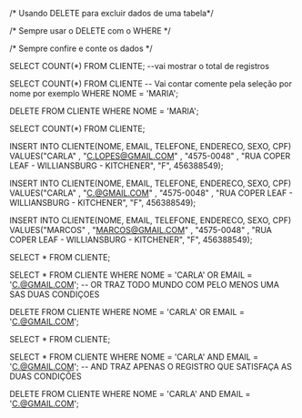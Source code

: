 
/* Usando DELETE para excluir dados de uma tabela*/

/* Sempre usar o DELETE com o WHERE */

/* Sempre confire e conte os dados */

SELECT COUNT(*) FROM CLIENTE; --vai mostrar o total de registros

SELECT COUNT(*) FROM CLIENTE -- Vai contar comente pela seleção por nome por exemplo
WHERE NOME = 'MARIA';

DELETE FROM CLIENTE
WHERE NOME = 'MARIA';

SELECT COUNT(*) FROM CLIENTE;

INSERT INTO CLIENTE(NOME, EMAIL, TELEFONE, ENDERECO, SEXO, CPF) VALUES("CARLA" , "C.LOPES@GMAIL.COM" , "4575-0048" , "RUA COPER LEAF - WILLIANSBURG - KITCHENER", "F", 456388549);

INSERT INTO CLIENTE(NOME, EMAIL, TELEFONE, ENDERECO, SEXO, CPF) VALUES("CARLA" , "C.@GMAIL.COM" , "4575-0048" , "RUA COPER LEAF - WILLIANSBURG - KITCHENER", "F", 456388549);

INSERT INTO CLIENTE(NOME, EMAIL, TELEFONE, ENDERECO, SEXO, CPF) VALUES("MARCOS" , "MARCOS@GMAIL.COM" , "4575-0048" , "RUA COPER LEAF - WILLIANSBURG - KITCHENER", "F", 456388549);


SELECT * FROM CLIENTE;

SELECT * FROM CLIENTE 
WHERE NOME = 'CARLA'
OR EMAIL = 'C.@GMAIL.COM'; -- OR TRAZ TODO MUNDO COM PELO MENOS UMA SAS DUAS CONDIÇOES

DELETE FROM CLIENTE 
WHERE NOME = 'CARLA'
OR EMAIL = 'C.@GMAIL.COM';

SELECT * FROM CLIENTE;

SELECT * FROM CLIENTE 
WHERE NOME = 'CARLA'
AND EMAIL = 'C.@GMAIL.COM'; -- AND TRAZ APENAS O REGISTRO QUE SATISFAÇA AS DUAS CONDIÇÕES
 
DELETE FROM CLIENTE 
WHERE NOME = 'CARLA'
AND EMAIL = 'C.@GMAIL.COM';